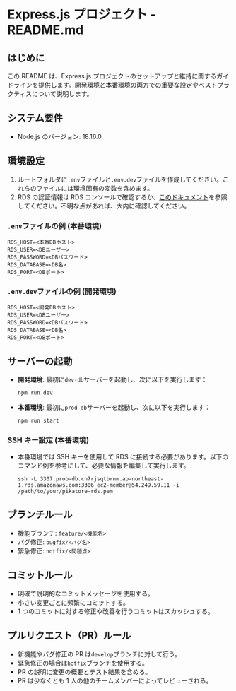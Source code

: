 # Express.js プロジェクト - README.md

## はじめに

この README は、Express.js プロジェクトのセットアップと維持に関するガイドラインを提供します。開発環境と本番環境の両方での重要な設定やベストプラクティスについて説明します。

## システム要件

- Node.js のバージョン: 18.16.0

## 環境設定

1. ルートフォルダに`.env`ファイルと`.env.dev`ファイルを作成してください。これらのファイルには環境固有の変数を含めます。
2. RDS の認証情報は RDS コンソールで確認するか、[このドキュメント](https://www.notion.so/RDS-e556bb56c0194ac1851625fac91be7f0?pvs=4)を参照してください。不明な点があれば、大内に確認してください。

### `.env`ファイルの例 (本番環境)

```dotenv
RDS_HOST=<本番DBホスト>
RDS_USER=<DBユーザー>
RDS_PASSWORD=<DBパスワード>
RDS_DATABASE=<DB名>
RDS_PORT=<DBポート>
```

### `.env.dev`ファイルの例 (開発環境)

```dotenv
RDS_HOST=<開発DBホスト>
RDS_USER=<DBユーザー>
RDS_PASSWORD=<DBパスワード>
RDS_DATABASE=<DB名>
RDS_PORT=<DBポート>
```

## サーバーの起動

- **開発環境**: 最初に`dev-db`サーバーを起動し、次に以下を実行します：
  ```bash
  npm run dev
  ```
- **本番環境**: 最初に`prod-db`サーバーを起動し、次に以下を実行します：

  ```bash
  npm run start
  ```

### SSH キー設定 (本番環境)

- 本番環境では SSH キーを使用して RDS に接続する必要があります。以下のコマンド例を参考にして、必要な情報を編集して実行します。
  ```
  ssh -L 3307:prob-db.cn7rjsqtbrnm.ap-northeast-1.rds.amazonaws.com:3306 ec2-member@54.249.59.11 -i /path/to/your/pikatore-rds.pem
  ```

## ブランチルール

- 機能ブランチ: `feature/<機能名>`
- バグ修正: `bugfix/<バグ名>`
- 緊急修正: `hotfix/<問題点>`

## コミットルール

- 明確で説明的なコミットメッセージを使用する。
- 小さい変更ごとに頻繁にコミットする。
- 1 つのコミットに対する修正や改善を行うコミットはスカッシュする。

## プルリクエスト（PR）ルール

- 新機能やバグ修正の PR は`develop`ブランチに対して行う。
- 緊急修正の場合は`hotfix`ブランチを使用する。
- PR の説明に変更の概要とテスト結果を含める。
- PR は少なくとも 1 人の他のチームメンバーによってレビューされる。
